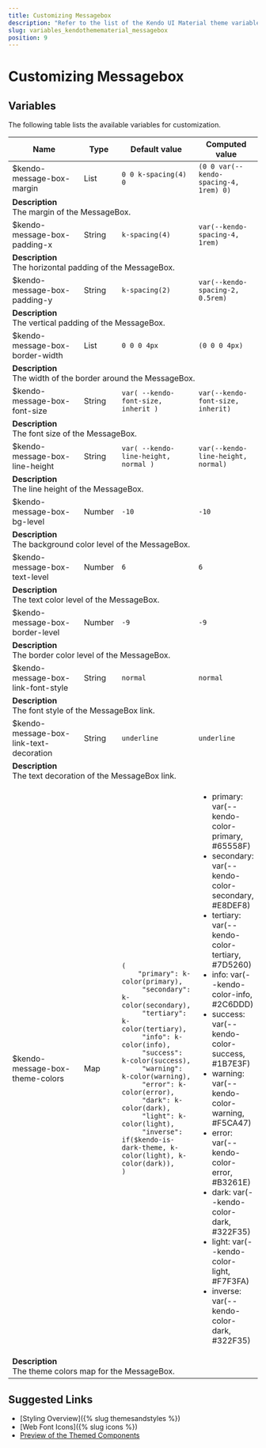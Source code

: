```yaml
---
title: Customizing Messagebox
description: "Refer to the list of the Kendo UI Material theme variables available for customization."
slug: variables_kendothemematerial_messagebox
position: 9
---
```


# Customizing Messagebox

## Variables

The following table lists the available variables for customization.

<table class="theme-variables">
    <colgroup>
    <col style="width: 200px; white-space:nowrap;" />
    <col />
    <col />
    <col />
</colgroup>
<thead>
    <tr>
        <th>Name</th>
        <th>Type</th>
        <th>Default value</th>
        <th>Computed value</th>
    </tr>
</thead>
<tbody>
        <tr>
    <td>$kendo-message-box-margin</td>
    <td>List</td>
    <td><code>0 0 k-spacing(4) 0</code></td>
    <td><code>(0 0 var(--kendo-spacing-4, 1rem) 0)</code></td>
</tr>
<tr>
    <td colspan="4" class="theme-variables-description-container"><div><b>Description</b><div class="theme-variables-description">The margin of the MessageBox.</div></div>
    </td>
</tr>
<tr>
    <td>$kendo-message-box-padding-x</td>
    <td>String</td>
    <td><code>k-spacing(4)</code></td>
    <td><code>var(--kendo-spacing-4, 1rem)</code></td>
</tr>
<tr>
    <td colspan="4" class="theme-variables-description-container"><div><b>Description</b><div class="theme-variables-description">The horizontal padding of the MessageBox.</div></div>
    </td>
</tr>
<tr>
    <td>$kendo-message-box-padding-y</td>
    <td>String</td>
    <td><code>k-spacing(2)</code></td>
    <td><code>var(--kendo-spacing-2, 0.5rem)</code></td>
</tr>
<tr>
    <td colspan="4" class="theme-variables-description-container"><div><b>Description</b><div class="theme-variables-description">The vertical padding of the MessageBox.</div></div>
    </td>
</tr>
<tr>
    <td>$kendo-message-box-border-width</td>
    <td>List</td>
    <td><code>0 0 0 4px</code></td>
    <td><code>(0 0 0 4px)</code></td>
</tr>
<tr>
    <td colspan="4" class="theme-variables-description-container"><div><b>Description</b><div class="theme-variables-description">The width of the border around the MessageBox.</div></div>
    </td>
</tr>
<tr>
    <td>$kendo-message-box-font-size</td>
    <td>String</td>
    <td><code>var( --kendo-font-size, inherit )</code></td>
    <td><code>var(--kendo-font-size, inherit)</code></td>
</tr>
<tr>
    <td colspan="4" class="theme-variables-description-container"><div><b>Description</b><div class="theme-variables-description">The font size of the MessageBox.</div></div>
    </td>
</tr>
<tr>
    <td>$kendo-message-box-line-height</td>
    <td>String</td>
    <td><code>var( --kendo-line-height, normal )</code></td>
    <td><code>var(--kendo-line-height, normal)</code></td>
</tr>
<tr>
    <td colspan="4" class="theme-variables-description-container"><div><b>Description</b><div class="theme-variables-description">The line height of the MessageBox.</div></div>
    </td>
</tr>
<tr>
    <td>$kendo-message-box-bg-level</td>
    <td>Number</td>
    <td><code>-10</code></td>
    <td><code>-10</code></td>
</tr>
<tr>
    <td colspan="4" class="theme-variables-description-container"><div><b>Description</b><div class="theme-variables-description">The background color level of the MessageBox.</div></div>
    </td>
</tr>
<tr>
    <td>$kendo-message-box-text-level</td>
    <td>Number</td>
    <td><code>6</code></td>
    <td><code>6</code></td>
</tr>
<tr>
    <td colspan="4" class="theme-variables-description-container"><div><b>Description</b><div class="theme-variables-description">The text color level of the MessageBox.</div></div>
    </td>
</tr>
<tr>
    <td>$kendo-message-box-border-level</td>
    <td>Number</td>
    <td><code>-9</code></td>
    <td><code>-9</code></td>
</tr>
<tr>
    <td colspan="4" class="theme-variables-description-container"><div><b>Description</b><div class="theme-variables-description">The border color level of the MessageBox.</div></div>
    </td>
</tr>
<tr>
    <td>$kendo-message-box-link-font-style</td>
    <td>String</td>
    <td><code>normal</code></td>
    <td><code>normal</code></td>
</tr>
<tr>
    <td colspan="4" class="theme-variables-description-container"><div><b>Description</b><div class="theme-variables-description">The font style of the MessageBox link.</div></div>
    </td>
</tr>
<tr>
    <td>$kendo-message-box-link-text-decoration</td>
    <td>String</td>
    <td><code>underline</code></td>
    <td><code>underline</code></td>
</tr>
<tr>
    <td colspan="4" class="theme-variables-description-container"><div><b>Description</b><div class="theme-variables-description">The text decoration of the MessageBox link.</div></div>
    </td>
</tr>
<tr>
    <td>$kendo-message-box-theme-colors</td>
    <td>Map</td>
    <td><code>(
    "primary": k-color(primary),
     "secondary": k-color(secondary),
     "tertiary": k-color(tertiary),
     "info": k-color(info),
     "success": k-color(success),
     "warning": k-color(warning),
     "error": k-color(error),
     "dark": k-color(dark),
     "light": k-color(light),
     "inverse": if($kendo-is-dark-theme, k-color(light), k-color(dark)),
)</code></td>
    <td><ul><li>primary: var(--kendo-color-primary, #65558F)</li><li>secondary: var(--kendo-color-secondary, #E8DEF8)</li><li>tertiary: var(--kendo-color-tertiary, #7D5260)</li><li>info: var(--kendo-color-info, #2C6DDD)</li><li>success: var(--kendo-color-success, #1B7E3F)</li><li>warning: var(--kendo-color-warning, #F5CA47)</li><li>error: var(--kendo-color-error, #B3261E)</li><li>dark: var(--kendo-color-dark, #322F35)</li><li>light: var(--kendo-color-light, #F7F3FA)</li><li>inverse: var(--kendo-color-dark, #322F35)</li></ul></td>
</tr>
<tr>
    <td colspan="4" class="theme-variables-description-container"><div><b>Description</b><div class="theme-variables-description">The theme colors map for the MessageBox.</div></div>
    </td>
</tr>
</tbody>
</table>

## Suggested Links

* [Styling Overview]({% slug themesandstyles %})
* [Web Font Icons]({% slug icons %})
* [Preview of the Themed Components](../)

